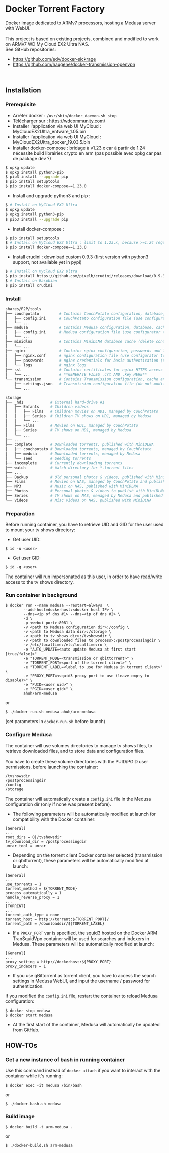 # Docker Torrent Factory
Docker image dedicated to ARMv7 processors, hosting a Medusa server with WebUI.<br />
<br />
This project is based on existing projects, combined and modified to work on ARMv7 WD My Cloud EX2 Ultra NAS.<br />
See GitHub repositories:
* https://github.com/edv/docker-sickrage
* https://github.com/haugene/docker-transmission-openvpn
<br />

## Installation

### Prerequisite

* Arrêter docker : `/usr/sbin/docker_daemon.sh stop`
* Télécharger sur : https://wdcommunity.com/
* Installer l'application via web UI MyCloud : MyCloudEX2Ultra_entware_1.05.bin
* Installer l'application via web UI MyCloud : MyCloudEX2Ultra_docker_19.03.5.bin
* Installer docker-compose : bridage à v1.23.x car à partir de 1.24 nécessite build librairies crypto en arm (pas possible avec opkg car pas de package dev ?)
```bash
$ opkg update
$ opkg install python3-pip
$ pip3 install --upgrade pip
$ pip install setuptools
$ pip install docker-compose~=1.23.0
```

* Install and upgrade python3 and pip :
```bash
$ # Install on MyCloud EX2 Ultra
$ opkg update
$ opkg install python3-pip
$ pip3 install --upgrade pip
```
* Install docker-compose :
```bash
$ pip install setuptools
$ # Install on MyCloud EX2 Ultra : limit to 1.23.x, because >=1.24 requires to build crypto libs in ARM (not possible with opkg because of lack of dev packages)
$ pip install docker-compose~=1.23.0
```
* Install crudini : download custom 0.9.3 (first version with python3 support, not available yet in pypi)
```bash
$ # Install on MyCloud EX2 Ultra
$ pip install https://github.com/pixelb/crudini/releases/download/0.9.3/crudini-0.9.3.tar.gz
$ # Install on Raspbian
$ pip install crudini
```

### Install

```bash
shares/P2P/tools
├── couchpotato			# Contains CouchPotato configuration, database, cache and logs
│	├── config.ini		# CouchPotato configuration file (use configurator to initialize, use Web UI for full setup)
│	└── ...
├── medusa				# Contains Medusa configuration, database, cache and logs
│	├── config.ini		# Medusa configuration file (use configurator to setup, use Web UI for full setup)
│	└── ...
├── minidlna			# Contains MiniDLNA database cache (delete content to force reindex)
│	└── ...
├── nginx				# Contains nginx configuration, passwords and logs
│	├── nginx.conf		# nginx configuration file (use configurator to setup)
│	├── passwords		# nginx credentials for basic authentication (use configurator to setup)
│	└── logs			# nginx logs
├── ssl					# Contains certificates for nginx HTTPS access 
│	└── ...				# **GENERATE FILES .crt AND .key HERE**
└── transmission		# Contains Transmission configuration, cache and logs
	├── settings.json	# Transmission configuration file (do not modify, automatically configured by transmission-openvpn service)
	└── ...
```

```bash
storage
├── _hd1			# External hard-drive #1
│	├── Enfants		# Children videos
│	│	├── Films	# Children movies on HD1, managed by CouchPotato
│	│	├── Series	# Children TV shows on HD1, managed by Medusa
│	│	└── ...
│	├── Films		# Movies on HD1, managed by CouchPotato
│	├── Series		# TV shows on HD1, managed by Medusa
│	└── ...
├── ...
├── complete		# Downloaded torrents, published with MiniDLNA
│	├── couchpotato	# Downloaded torrents, managed by CouchPotato 
│	├── medusa		# Downloaded torrents, managed by Medusa
│	└── seed		# Seeding torrents
├── incomplete		# Currently downloading torrents
├── watch			# Watch directory for *.torrent files
├── ...
├── Backup			# Old personal photos & videos, published with MiniDLNA and published with MiniDLNA
├── Films			# Movies on NAS, managed by CouchPotato and published with MiniDLNA
├── MP3				# Music on NAS, published with MiniDLNA
├── Photos			# Personal photos & videos to publish with MiniDLNA
├── Series			# TV shows on NAS, managed by Medusa and published with MiniDLNA
└── Videos			# Misc videos on NAS, published with MiniDLNA
```

### Preparation
Before running container, you have to retrieve UID and GID for the user used to mount your tv shows directory:
* Get user UID:
```
$ id -u <user>
```
* Get user GID:
```
$ id -g <user>
```
The container will run impersonated as this user, in order to have read/write access to the tv shows directory.

### Run container in background
```
$ docker run --name medusa --restart=always  \
		--add-host=dockerhost:<docker host IP> \
		--dns=<ip of dns #1> --dns=<ip of dns #2> \
		-d \
		-p <webui port>:8081 \
		-v <path to Medusa configuration dir>:/config \
		-v <path to Medusa data dir>:/storage \
		-v <path to tv shows dir>:/tvshowsdir \
		-v <path to downloaded files to process>:/postprocessingdir \
		-v /etc/localtime:/etc/localtime:ro \
		-e "AUTO_UPDATE=<auto update Medusa at first start [true/false]>"
		-e "TORRENT_MODE=<transmission or qbittorrent>" \
		-e "TORRENT_PORT=<port of the torrent client>" \
		-e "TORRENT_LABEL=<label to use for Medusa in torrent client>" \
		-e "PROXY_PORT=<squid3 proxy port to use (leave empty to disable)>" \
		-e "PUID=<user uid>" \
		-e "PGID=<user gid>" \
		ahuh/arm-medusa
```
or
```
$ ./docker-run.sh medusa ahuh/arm-medusa
```
(set parameters in `docker-run.sh` before launch)

### Configure Medusa
The container will use volumes directories to manage tv shows files, to retrieve downloaded files, and to store data and configuration files.<br />
<br />
You have to create these volume directories with the PUID/PGID user permissions, before launching the container:
```
/tvshowsdir
/postprocessingdir
/config
/storage
```

The container will automatically create a `config.ini` file in the Medusa configuration dir (only if none was present before).<br />
* The following parameters will be automatically modified at launch for compatibility with the Docker container:
```
[General]
...
root_dirs = 0|/tvshowsdir
tv_download_dir = /postprocessingdir
unrar_tool = unrar
```
* Depending on the torrent client Docker container selected (transmission or qbittorrent), these parameters will be automatically modified at launch:
```
[General]
...
use_torrents = 1
torrent_method = ${TORRENT_MODE}
process_automatically = 1
handle_reverse_proxy = 1
...
[TORRENT]
...
torrent_auth_type = none
torrent_host = http://torrent:${TORRENT_PORT}/
torrent_path = /downloaddir/${TORRENT_LABEL}
```
* If a `PROXY_PORT` var is specified, the squid3 hosted on the Docker ARM TranSquidVpn container will be used for searches and indexers in Medusa. These parameters will be automatically modified at launch:
```
[General]
...
proxy_setting = http://dockerhost:${PROXY_PORT}
proxy_indexers = 1
```
* If you use qBittorrent as torrent client, you have to access the search settings in Medusa WebUI, and input the username / password for authentication.

If you modified the `config.ini` file, restart the container to reload Medusa configuration:
```
$ docker stop medusa
$ docker start medusa
```
* At the first start of the container, Medusa will automatically be updated from GitHub.

## HOW-TOs

### Get a new instance of bash in running container
Use this command instead of `docker attach` if you want to interact with the container while it's running:
```
$ docker exec -it medusa /bin/bash
```
or
```
$ ./docker-bash.sh medusa
```

### Build image
```
$ docker build -t arm-medusa .
```
or
```
$ ./docker-build.sh arm-medusa
```
